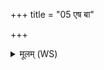 +++
title = "05 एष बा"

+++
<details><summary>मूलम् (WS)</summary>

एष बा अनड्वान् सर्वाङ्गः सर्वात्मा सर्वपरुः सर्वपान् मध्यतः प्रत्यतिष्ठात् ॥ ५ ॥ ऋक्सामभ्यामुत्तभितो यजुषा यज्ञेन गायत्रेण ब्रह्मणा प्रथत उपरिष्ठात्।  
प्रथते प्रजया पशुभिर्गृहैर्धनेन य एवं वेद ॥ ७ ॥
</details>